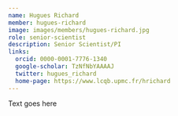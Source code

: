 ```yaml
---
name: Hugues Richard
member: hugues-richard
image: images/members/hugues-richard.jpg
role: senior-scientist
description: Senior Scientist/PI
links:
  orcid: 0000-0001-7776-1340
  google-scholar: TzNfNbYAAAAJ
  twitter: hugues_richard
  home-page: https://www.lcqb.upmc.fr/hrichard
---
```


Text goes here

